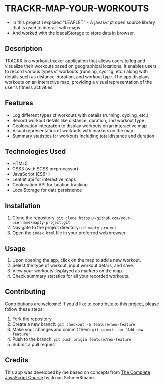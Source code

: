 # TRACKR-MAP-YOUR-WORKOUTS
- In this project I explored "LEAFLET" - A javasvript open source library that is used to interact with maps.
- And worked with the loacalStorage to store data in browser.
  
## Description
TRACKR is a workout tracker application that allows users to log and visualize their workouts based on geographical locations. It enables users to record various types of workouts (running, cycling, etc.) along with details such as distance, duration, and workout type. The app displays workouts on an interactive map, providing a visual representation of the user's fitness activities.

## Features
- Log different types of workouts with details (running, cycling, etc.)
- Record workout details like distance, duration, and workout type
- Geolocation integration to display workouts on an interactive map
- Visual representation of workouts with markers on the map
- Summary statistics for workouts including total distance and duration

## Technologies Used
- HTML5
- CSS3 (with SCSS preprocessor)
- JavaScript (ES6+)
- Leaflet api for interactive maps
- Geolocation API for location tracking
- LocalStorage for data persistence

## Installation
1. Clone the repository: `git clone https://github.com/your-username/mapty-project.git`
2. Navigate to the project directory: `cd mapty-project`
3. Open the `index.html` file in your preferred web browser

## Usage
1. Upon opening the app, click on the map to add a new workout.
2. Select the type of workout, input workout details, and save.
3. View your workouts displayed as markers on the map.
4. Check summary statistics for all your recorded workouts.

## Contributing
Contributions are welcome! If you'd like to contribute to this project, please follow these steps:
1. Fork the repository
2. Create a new branch: `git checkout -b feature/new-feature`
3. Make your changes and commit them: `git commit -am 'Add new feature'`
4. Push to the branch: `git push origin feature/new-feature`
5. Submit a pull request

## Credits
This app was developed by me based on concepts from [The Complete JavaScript Course](https://www.udemy.com/course/the-complete-javascript-course/) by Jonas Schmedtmann.
